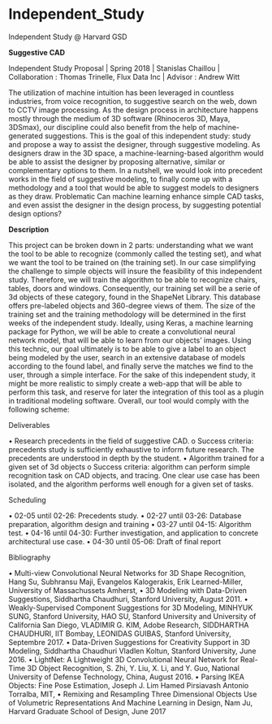 # Independent_Study
Independent Study @ Harvard GSD

<b>Suggestive CAD</b>

Independent Study Proposal | Spring 2018 | Stanislas Chaillou | Collaboration : Thomas Trinelle, Flux Data Inc | Advisor : Andrew Witt

The utilization of machine intuition has been leveraged in countless industries, from voice recognition, to suggestive search on the web, down to CCTV image processing. As the design process in architecture happens mostly through the medium of 3D software (Rhinoceros 3D, Maya, 3DSmax), our discipline could also benefit from the help of machine-generated suggestions. This is the goal of this independent study: study and propose a way to assist the designer, through suggestive modeling. As designers draw in the 3D space, a machine-learning-based algorithm would be able to assist the designer by proposing alternative, similar or complementary options to them. 
In a nutshell, we would look into precedent works in the field of suggestive modeling, to finally come up with a methodology and a tool that would be able to suggest models to designers as they draw. 
Problematic
Can machine learning enhance simple CAD tasks, and even assist the designer in the design process, by suggesting potential design options?

<b>Description</b>

This project can be broken down in 2 parts: understanding what we want the tool to be able to recognize (commonly called the testing set), and what we want the tool to be trained on (the training set). 
In our case simplifying the challenge to simple objects will insure the feasibility of this independent study. Therefore, we will train the algorithm to be able to recognize chairs, tables, doors and windows. Consequently, our training set will be a serie of 3d objects of these category, found in the ShapeNet  Library. This database offers pre-labeled objects and 360-degree views of them. The size of the training set and the training methodology will be determined in the first weeks of the independent study.
Ideally, using Keras, a machine learning package for Python, we will be able to create a convolutional neural network model, that will be able to learn from our objects’ images.
Using this technic, our goal ultimately is to be able to give a label to an object being modeled by the user, search in an extensive database of models according to the found label, and finally serve the matches we find to the user, through a simple interface. For the sake of this independent study, it might be more realistic to simply create a web-app that will be able to perform this task, and reserve for later the integration of this tool as a plugin in traditional modeling software.
Overall, our tool would comply with the following scheme:
 
Deliverables

•	Research precedents in the field of suggestive CAD.
   o	Success criteria: precedents study is sufficiently exhaustive to inform future research. The precedents are understood in depth by the student.
•	Algorithm trained for a given set of 3d objects
   o	Success criteria: algorithm can perform simple recognition task on CAD objects, and tracing. One clear use case has been isolated, and the algorithm performs well enough for a given set of tasks.

Scheduling

•	02-05 until 02-26: Precedents study. 
•	02-27 until 03-26: Database preparation, algorithm design and training
•	03-27 until 04-15: Algorithm test.
•	04-16 until 04-30: Further investigation, and application to concrete architectural use case.
•	04-30 until 05-06: Draft of final report

Bibliography

•	Multi-view Convolutional Neural Networks for 3D Shape Recognition, Hang Su, Subhransu Maji, Evangelos Kalogerakis, Erik Learned-Miller, University of Massachussets Amherst, 
•	3D Modeling with Data-Driven Suggestions, Siddhartha Chaudhuri, Stanford University, August 2011.
•	Weakly-Supervised Component Suggestions for 3D Modeling, MINHYUK SUNG, Stanford University, HAO SU, Stanford University and University of California San Diego, VLADIMIR G. KIM, Adobe Research, SIDDHARTHA CHAUDHURI, IIT Bombay, LEONIDAS GUIBAS, Stanford University, Septembre 2017.
•	Data-Driven Suggestions for Creativity Support in 3D Modeling, Siddhartha Chaudhuri Vladlen Koltun, Stanford University, June 2016.
•	LightNet: A Lightweight 3D Convolutional Neural Network for Real-Time 3D Object Recognition, S. Zhi, Y. Liu, X. Li, and Y. Guo, National University of Defense Technology, China, August 2016.
•	Parsing IKEA Objects: Fine Pose Estimation, Joseph J. Lim Hamed Pirsiavash Antonio Torralba, MIT, 
•	Remixing and Resampling Three Dimensional Objects Use of Volumetric Representations And Machine Learning in Design, Nam Ju, Harvard Graduate School of Design, June 2017
